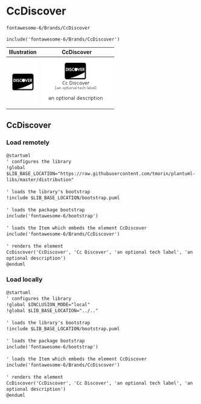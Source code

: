 # CcDiscover


```text
fontawesome-6/Brands/CcDiscover
```

```text
include('fontawesome-6/Brands/CcDiscover')
```



| Illustration | CcDiscover |
| :---: | :---: |
| ![illustration for Illustration](../../fontawesome-6/Brands/CcDiscover.png) | ![illustration for CcDiscover](../../fontawesome-6/Brands/CcDiscover.Local.png) |




## CcDiscover

### Load remotely
```plantuml
@startuml
' configures the library
!global $LIB_BASE_LOCATION="https://raw.githubusercontent.com/tmorin/plantuml-libs/master/distribution"

' loads the library's bootstrap
!include $LIB_BASE_LOCATION/bootstrap.puml

' loads the package bootstrap
include('fontawesome-6/bootstrap')

' loads the Item which embeds the element CcDiscover
include('fontawesome-6/Brands/CcDiscover')

' renders the element
CcDiscover('CcDiscover', 'Cc Discover', 'an optional tech label', 'an optional description')
@enduml
```

### Load locally
```plantuml
@startuml
' configures the library
!global $INCLUSION_MODE="local"
!global $LIB_BASE_LOCATION="../.."

' loads the library's bootstrap
!include $LIB_BASE_LOCATION/bootstrap.puml

' loads the package bootstrap
include('fontawesome-6/bootstrap')

' loads the Item which embeds the element CcDiscover
include('fontawesome-6/Brands/CcDiscover')

' renders the element
CcDiscover('CcDiscover', 'Cc Discover', 'an optional tech label', 'an optional description')
@enduml
```

